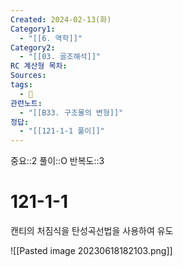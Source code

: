 ```yaml
---
Created: 2024-02-13(화)
Category1:
  - "[[6. 역학]]"
Category2:
  - "[[03. 골조해석]]"
RC 계산형 목차: 
Sources: 
tags:
  - 🧮
관련노트:
  - "[[B33. 구조물의 변형]]"
정답:
  - "[[121-1-1 풀이]]"
---
```

중요::2
풀이::O
반복도::3
#  121-1-1

캔티의 처짐식을 탄성곡선법을 사용하여 유도

![[Pasted image 20230618182103.png]]